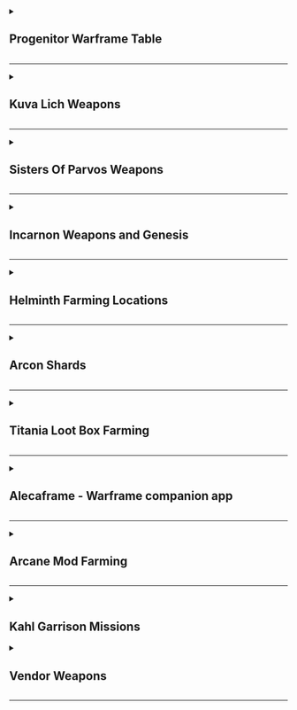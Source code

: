 <details><summary><h2>Progenitor Warframe Table</h2></summary>

| TYPE                                                                                                                                                                                                                                                  | -                                                                                                                                                                                               | -                                                                                                                                                                                               | -                                                                                                                                                                                                         | -                                                                                                                                                                                                    | -                                                                                                                                                                                                    | -                                                                                                                                                                                               | -                                                                                                                                                                                               | -                                                                                                                                                                                          | -                                                                                                                                                                                          | -   |
| ----------------------------------------------------------------------------------------------------------------------------------------------------------------------------------------------------------------------------------------------------- | ----------------------------------------------------------------------------------------------------------------------------------------------------------------------------------------------- | ----------------------------------------------------------------------------------------------------------------------------------------------------------------------------------------------- | --------------------------------------------------------------------------------------------------------------------------------------------------------------------------------------------------------- | ---------------------------------------------------------------------------------------------------------------------------------------------------------------------------------------------------- | ---------------------------------------------------------------------------------------------------------------------------------------------------------------------------------------------------- | ----------------------------------------------------------------------------------------------------------------------------------------------------------------------------------------------- | ----------------------------------------------------------------------------------------------------------------------------------------------------------------------------------------------- | ------------------------------------------------------------------------------------------------------------------------------------------------------------------------------------------ | ------------------------------------------------------------------------------------------------------------------------------------------------------------------------------------------ | --- |
| [![DmgImpactSmall64](https://static.wikia.nocookie.net/warframe/images/4/4c/DmgImpactSmall64.png/revision/latest/scale-to-width-down/32?cb=20210326161307)](/wiki/Damage/Impact_Damage) [Impact](/wiki/Damage/Impact_Damage)                          | [![BaruukIcon272](https://static.wikia.nocookie.net/warframe/images/b/b5/BaruukIcon272.png/revision/latest/scale-to-width-down/31?cb=20181219151057)](/wiki/Baruuk) [Baruuk](/wiki/Baruuk)      | [![GaussIcon272](https://static.wikia.nocookie.net/warframe/images/3/34/GaussIcon272.png/revision/latest/scale-to-width-down/31?cb=20191102061637)](/wiki/Gauss) [Gauss](/wiki/Gauss)           | [![GrendelIcon272](https://static.wikia.nocookie.net/warframe/images/1/18/GrendelIcon272.png/revision/latest/scale-to-width-down/31?cb=20191102061815)](/wiki/Grendel) [Grendel](/wiki/Grendel)           | [![RhinoIcon272](https://static.wikia.nocookie.net/warframe/images/8/8d/RhinoIcon272.png/revision/latest/scale-to-width-down/31?cb=20180121174212)](/wiki/Rhino) [Rhino](/wiki/Rhino)                | [![SevagothIcon272](https://static.wikia.nocookie.net/warframe/images/0/0c/SevagothIcon272.png/revision/latest/scale-to-width-down/31?cb=20210414042501)](/wiki/Sevagoth) [Sevagoth](/wiki/Sevagoth) | [![WukongIcon272](https://static.wikia.nocookie.net/warframe/images/6/68/WukongIcon272.png/revision/latest/scale-to-width-down/31?cb=20180121174232)](/wiki/Wukong) [Wukong](/wiki/Wukong)      | [![ZephyrIcon272](https://static.wikia.nocookie.net/warframe/images/1/1d/ZephyrIcon272.png/revision/latest/scale-to-width-down/31?cb=20180121174233)](/wiki/Zephyr) [Zephyr](/wiki/Zephyr)      |
| [![DmgFireSmall64](https://static.wikia.nocookie.net/warframe/images/3/3b/DmgHeatSmall64.png/revision/latest/scale-to-width-down/32?cb=20210323025835)](/wiki/Damage/Heat_Damage) [Heat](/wiki/Damage/Heat_Damage)                                    | [![ChromaIcon272](https://static.wikia.nocookie.net/warframe/images/6/60/ChromaIcon272.png/revision/latest/scale-to-width-down/31?cb=20180121174115)](/wiki/Chroma) [Chroma](/wiki/Chroma)      | [![EmberIcon272](https://static.wikia.nocookie.net/warframe/images/5/50/EmberIcon272.png/revision/latest/scale-to-width-down/31?cb=20180121174118)](/wiki/Ember) [Ember](/wiki/Ember)           | [![InarosIcon272](https://static.wikia.nocookie.net/warframe/images/3/33/InarosIcon272.png/revision/latest/scale-to-width-down/31?cb=20180121174135)](/wiki/Inaros) [Inaros](/wiki/Inaros)                | [![KullervoIcon272](https://static.wikia.nocookie.net/warframe/images/c/c8/KullervoIcon272.png/revision/latest/scale-to-width-down/31?cb=20230622002515)](/wiki/Kullervo) [Kullervo](/wiki/Kullervo) | [![NezhaIcon272](https://static.wikia.nocookie.net/warframe/images/e/ee/NezhaIcon272.png/revision/latest/scale-to-width-down/31?cb=20180121174155)](/wiki/Nezha) [Nezha](/wiki/Nezha)                | [![ProteaIcon272](https://static.wikia.nocookie.net/warframe/images/6/63/ProteaIcon272.png/revision/latest/scale-to-width-down/31?cb=20200616142026)](/wiki/Protea) [Protea](/wiki/Protea)      | [![VaubanIcon272](https://static.wikia.nocookie.net/warframe/images/d/de/VaubanIcon272.png/revision/latest/scale-to-width-down/31?cb=20180121174227)](/wiki/Vauban) [Vauban](/wiki/Vauban)      | [![WispIcon272](https://static.wikia.nocookie.net/warframe/images/a/a3/WispIcon272.png/revision/latest/scale-to-width-down/31?cb=20210505121139)](/wiki/Wisp) [Wisp](/wiki/Wisp)           |
| [![DmgColdSmall64](https://static.wikia.nocookie.net/warframe/images/b/b1/DmgColdSmall64.png/revision/latest/scale-to-width-down/32?cb=20210323025839)](/wiki/Damage/Cold_Damage) [Cold](/wiki/Damage/Cold_Damage)                                    | [![FrostIcon272](https://static.wikia.nocookie.net/warframe/images/d/d0/FrostIcon272.png/revision/latest/scale-to-width-down/31?cb=20180121174127)](/wiki/Frost) [Frost](/wiki/Frost)           | [![GaraIcon272](https://static.wikia.nocookie.net/warframe/images/8/84/GaraIcon272.png/revision/latest/scale-to-width-down/31?cb=20180121174128)](/wiki/Gara) [Gara](/wiki/Gara)                | [![HildrynIcon272](https://static.wikia.nocookie.net/warframe/images/1/19/HildrynIcon272.png/revision/latest/scale-to-width-down/31?cb=20210901193927)](/wiki/Hildryn) [Hildryn](/wiki/Hildryn)           | [![RevenantIcon272](https://static.wikia.nocookie.net/warframe/images/0/02/RevenantIcon272.png/revision/latest/scale-to-width-down/31?cb=20181209040330)](/wiki/Revenant) [Revenant](/wiki/Revenant) | [![StyanaxIcon272](https://static.wikia.nocookie.net/warframe/images/c/c3/StyanaxIcon272.png/revision/latest/scale-to-width-down/31?cb=20220907225007)](/wiki/Styanax) [Styanax](/wiki/Styanax)      | [![TitaniaIcon272](https://static.wikia.nocookie.net/warframe/images/e/e8/TitaniaIcon272.png/revision/latest/scale-to-width-down/31?cb=20180121174217)](/wiki/Titania) [Titania](/wiki/Titania) | [![TrinityIcon272](https://static.wikia.nocookie.net/warframe/images/f/f9/TrinityIcon272.png/revision/latest/scale-to-width-down/31?cb=20180121174220)](/wiki/Trinity) [Trinity](/wiki/Trinity) |
| [![DmgElectricitySmall64](https://static.wikia.nocookie.net/warframe/images/e/ea/DmgElectricitySmall64.png/revision/latest/scale-to-width-down/32?cb=20210323025834)](/wiki/Damage/Electricity_Damage) [Electricity](/wiki/Damage/Electricity_Damage) | [![BansheeIcon272](https://static.wikia.nocookie.net/warframe/images/f/f8/BansheeIcon272.png/revision/latest/scale-to-width-down/31?cb=20180121174113)](/wiki/Banshee) [Banshee](/wiki/Banshee) | [![CalibanIcon](https://static.wikia.nocookie.net/warframe/images/5/55/CalibanIcon.png/revision/latest/scale-to-width-down/31?cb=20211215231357)](/wiki/Caliban) [Caliban](/wiki/Caliban)       | [![ExcaliburIcon272](https://static.wikia.nocookie.net/warframe/images/2/2c/ExcaliburIcon272.png/revision/latest/scale-to-width-down/31?cb=20180121174123)](/wiki/Excalibur) [Excalibur](/wiki/Excalibur) | [![GyreIcon272](https://static.wikia.nocookie.net/warframe/images/6/6d/GyreIcon272.png/revision/latest/scale-to-width-down/31?cb=20220428041640)](/wiki/Gyre) [Gyre](/wiki/Gyre)                     | [![LimboIcon272](https://static.wikia.nocookie.net/warframe/images/a/a7/LimboIcon272.png/revision/latest/scale-to-width-down/31?cb=20180121174139)](/wiki/Limbo) [Limbo](/wiki/Limbo)                | [![NovaIcon272](https://static.wikia.nocookie.net/warframe/images/4/40/NovaIcon272.png/revision/latest/scale-to-width-down/31?cb=20180121174200)](/wiki/Nova) [Nova](/wiki/Nova)                | [![ValkyrIcon272](https://static.wikia.nocookie.net/warframe/images/7/7d/ValkyrIcon272.png/revision/latest/scale-to-width-down/31?cb=20180121174223)](/wiki/Valkyr) [Valkyr](/wiki/Valkyr)      | [![VoltIcon272](https://static.wikia.nocookie.net/warframe/images/9/95/VoltIcon272.png/revision/latest/scale-to-width-down/31?cb=20180121174230)](/wiki/Volt) [Volt](/wiki/Volt)           |
| [![DmgToxinSmall64](https://static.wikia.nocookie.net/warframe/images/4/4f/DmgToxinSmall64.png/revision/latest/scale-to-width-down/32?cb=20210323025838)](/wiki/Damage/Toxin_Damage) [Toxin](/wiki/Damage/Toxin_Damage)                               | [![AtlasIcon272](https://static.wikia.nocookie.net/warframe/images/0/01/AtlasIcon272.png/revision/latest/scale-to-width-down/31?cb=20180121174110)](/wiki/Atlas) [Atlas](/wiki/Atlas)           | [![DagathIcon272](https://static.wikia.nocookie.net/warframe/images/3/34/DagathIcon272.png/revision/latest/scale-to-width-down/31?cb=20231019020319)](/wiki/Dagath) [Dagath](/wiki/Dagath)      | [![IvaraIcon272](https://static.wikia.nocookie.net/warframe/images/4/4b/IvaraIcon272.png/revision/latest/scale-to-width-down/31?cb=20180121174137)](/wiki/Ivara) [Ivara](/wiki/Ivara)                     | [![KhoraIcon272](https://static.wikia.nocookie.net/warframe/images/0/0f/KhoraIcon272.png/revision/latest/scale-to-width-down/31?cb=20180423191901)](/wiki/Khora) [Khora](/wiki/Khora)                | [![NekrosIcon272](https://static.wikia.nocookie.net/warframe/images/8/8b/NekrosIcon272.png/revision/latest/scale-to-width-down/31?cb=20180121174153)](/wiki/Nekros) [Nekros](/wiki/Nekros)           | [![NidusIcon272](https://static.wikia.nocookie.net/warframe/images/5/5e/NidusIcon272.png/revision/latest/scale-to-width-down/31?cb=20180121174157)](/wiki/Nidus) [Nidus](/wiki/Nidus)           | [![OberonIcon272](https://static.wikia.nocookie.net/warframe/images/1/1c/OberonIcon272.png/revision/latest/scale-to-width-down/31?cb=20180121174207)](/wiki/Oberon) [Oberon](/wiki/Oberon)      | [![SarynIcon272](https://static.wikia.nocookie.net/warframe/images/2/23/SarynIcon272.png/revision/latest/scale-to-width-down/31?cb=20180121174215)](/wiki/Saryn) [Saryn](/wiki/Saryn)      |
| [![DmgMagneticSmall64](https://static.wikia.nocookie.net/warframe/images/8/83/DmgMagneticSmall64.png/revision/latest/scale-to-width-down/32?cb=20210323025836)](/wiki/Damage/Magnetic_Damage) [Magnetic](/wiki/Damage/Magnetic_Damage)                | [![CitrineIcon272](https://static.wikia.nocookie.net/warframe/images/8/82/CitrineIcon272.png/revision/latest/scale-to-width-down/31?cb=20230215182406)](/wiki/Citrine) [Citrine](/wiki/Citrine) | [![HarrowIcon272](https://static.wikia.nocookie.net/warframe/images/6/68/HarrowIcon272.png/revision/latest/scale-to-width-down/31?cb=20180121174130)](/wiki/Harrow) [Harrow](/wiki/Harrow)      | [![HydroidIcon272](https://static.wikia.nocookie.net/warframe/images/8/8f/HydroidIcon272.png/revision/latest/scale-to-width-down/31?cb=20180121174134)](/wiki/Hydroid) [Hydroid](/wiki/Hydroid)           | [![LavosIcon272](https://static.wikia.nocookie.net/warframe/images/f/f9/LavosIcon272.png/revision/latest/scale-to-width-down/31?cb=20201218203644)](/wiki/Lavos) [Lavos](/wiki/Lavos)                | [![MagIcon272](https://static.wikia.nocookie.net/warframe/images/8/89/MagIcon272.png/revision/latest/scale-to-width-down/31?cb=20180121174145)](/wiki/Mag) [Mag](/wiki/Mag)                          | [![MesaIcon272](https://static.wikia.nocookie.net/warframe/images/0/08/MesaIcon272.png/revision/latest/scale-to-width-down/31?cb=20180121174147)](/wiki/Mesa) [Mesa](/wiki/Mesa)                | [![XakuIcon272](https://static.wikia.nocookie.net/warframe/images/b/be/XakuIcon272.png/revision/latest/scale-to-width-down/31?cb=20200826170409)](/wiki/Xaku) [Xaku](/wiki/Xaku)                | [![YareliIcon272](https://static.wikia.nocookie.net/warframe/images/2/2f/YareliIcon272.png/revision/latest/scale-to-width-down/31?cb=20210706231956)](/wiki/Yareli) [Yareli](/wiki/Yareli) |
| [![DmgRadiationSmall64](https://static.wikia.nocookie.net/warframe/images/1/1b/DmgRadiationSmall64.png/revision/latest/scale-to-width-down/32?cb=20210323025837)](/wiki/Damage/Radiation_Damage) [Radiation](/wiki/Damage/Radiation_Damage)           | [![AshIcon272](https://static.wikia.nocookie.net/warframe/images/0/0d/AshIcon272.png/revision/latest/scale-to-width-down/31?cb=20180121174108)](/wiki/Ash) [Ash](/wiki/Ash)                     | [![EquinoxIcon272](https://static.wikia.nocookie.net/warframe/images/7/7a/EquinoxIcon272.png/revision/latest/scale-to-width-down/31?cb=20180121174120)](/wiki/Equinox) [Equinox](/wiki/Equinox) | [![GarudaIcon272](https://static.wikia.nocookie.net/warframe/images/8/8f/GarudaIcon272.png/revision/latest/scale-to-width-down/31?cb=20181110001450)](/wiki/Garuda) [Garuda](/wiki/Garuda)                | [![LokiIcon272](https://static.wikia.nocookie.net/warframe/images/0/0e/LokiIcon272.png/revision/latest/scale-to-width-down/31?cb=20180121174142)](/wiki/Loki) [Loki](/wiki/Loki)                     | [![MirageIcon272](https://static.wikia.nocookie.net/warframe/images/d/d6/MirageIcon272.png/revision/latest/scale-to-width-down/31?cb=20180121174150)](/wiki/Mirage) [Mirage](/wiki/Mirage)           | [![NyxIcon272](https://static.wikia.nocookie.net/warframe/images/9/93/NyxIcon272.png/revision/latest/scale-to-width-down/31?cb=20180121174204)](/wiki/Nyx) [Nyx](/wiki/Nyx)                     | [![OctaviaIcon272](https://static.wikia.nocookie.net/warframe/images/7/7f/OctaviaIcon272.png/revision/latest/scale-to-width-down/31?cb=20180121174209)](/wiki/Octavia) [Octavia](/wiki/Octavia) | [![QorvexIcon272](https://static.wikia.nocookie.net/warframe/images/8/8f/QorvexIcon272.png/revision/latest/scale-to-width-down/31?cb=20231214120354)](/wiki/Qorvex) [Qorvex](/wiki/Qorvex) | [![VorunaIcon272](https://static.wikia.nocookie.net/warframe/images/3/3c/VorunaIcon272.png/revision/latest/scale-to-width-down/31?cb=20221130191427)](/wiki/Voruna) [Voruna](/wiki/Voruna) |

</details>

---

<details><summary><h2>Kuva Lich Weapons</h2></summary>

><details><summary><h3>Selecting a Kuva Lich weapon</h3></summary>
>
>- Finish The War Within quest to unlock Kuva Liches
>- If you're farming for a specific weapon, choose a Progenitor Warframe based on the table above
>- Start a Level 20+ Grineer Mission. Cassini Capture on Saturn is popular
>- The timer starts when the light flicker, this can be immediately on start or during the mission
>  - On Capture missions, the lights wont flicker until after the mission target has been successfully captured
>- Kill 10 Grineer within 1 minute to trigger a Kuva Larvaling (Below)
>- When a Kuva Larvaling is killed they will display a weapon above their head
>  - If its the weapon you want, hold Q to execute the Lich, complete the mission and extract normally
>  - If its not the weapon you want, complete the Mission and extract normally to try again
>
></details>
>
>---
>
><details><summary><h3>Unlocking the Kuva Lich weapon</h3></summary>
>
>- On creation of a Kuva Lich, they generate a random passphrase of 3 different Requiems
>- To spawn the Lich, you'll need to execute thralls in Kuva Lich missions
>  - Players must slot the matching Requiem Mods in their Parazon and defeat the Lich until they find the correct order
>  - Always place an Oull requiem mod in the first slot of your paragon, as it acts as a wildcard (Guaranteed success on the first try)
>  - Start on Earth, select any mission with the Lich icon (higher level)
>  - Play through the missions, executing thralls along the way to draw out your Kuva Lich
>  - Once your Kuva Lich has spawned:
>    - Down the Kuva Lich without executing until you've revealed your first 2 Requiem Murmurs
>    - Slot the 2 known murmurs in the first 2 slots and an Oull (wildcard) in the third slot
>    - Down the Kuva Lich and execute it
>      - If the first mod is wrong, swap it with the second slot
>      - If the first mod is right and the second mod is wrong, swap the second mod to the third slot
>    - Down the Kuva Lich and execute it
>      - If the first mod is wrong, swap it with the third slot
>    - Down the Kuva Lich and execute it
>      - You should now have all 3 mods in the correct order
>
></details>
>
>---
>
><details><summary><h3>Buying a Kuva Lich contract</h3></summary>
>
>- You can buy Kuva Lich contracts on [Warframe.Market](https://warframe.market/auctions) to skip the Larvaling farm
>  - Find the Lich you want to buy
>  - Meet the seller in the Crimson Branch room of a Dojo
>  - Complete the trade to activate the Lich
>
>
></details>
>
>---
>
><details><summary><h3>Kuva Lich Images</h3></summary>
>
>|                         Male Larvaling                         |                         Female Larvaling                         |
>| :------------------------------------------------------------: | :--------------------------------------------------------------: |
>| <img src="./img/warframe/kuva/maleLarvaling.webp" width="100"> | <img src="./img/warframe/kuva/femaleLarvaling.webp" width="100"> |
>
>
></details>

</details>

---

<details><summary><h2>Sisters Of Parvos Weapons</h2></summary>

><details><summary><h3>Selecting a Tenet Weapon</h3></summary>
>
>- Finish The War Within and Call of the Tempestarii questlines
>- If you're farming for a specific weapon, choose a Progenitor Warframe based on the table above
>- Start a Level 20+ Corpus Mission. Hydra Capture on Pluto is popular
>- Find the Granum Void (Golden Hand) and start a Zenith Crown
>  - If you don't have a Zenith Crown, wait 3 to 6 minutes for a Treasurer to spawn and kill them to gain one
>- Complete the Granum Void to spawn a Candidate
>- When a Candidate is killed they will display a weapon above their head
>  - If its the weapon you want, hold Q to execute the candidate, complete the mission and extract normally
>  - If its not the weapon you want, complete the Mission and extract normally to try again
>
></details>
>
>---
>
><details><summary><h3>Unlocking a Tenet Weapon</h3></summary>
>
>- On creation of a Candidate, they generate a random passphrase of 3 different Requiems
>- Defeating Candidates will reveal the Requiems for their passphrase, but not the order
>- Players must slot the matching Requiem Mods in their Parazon and defeat the candidate until they find the correct order
>  - Always place an Oull requiem mod in the first slot of your paragon, as it acts as a wildcard (Guaranteed success on the first try)
>
></details>
>
>---
>
><details><summary><h3>Buying a candidate contract</h3></summary>
>
>- You can buy candidate contracts on [Warframe.Market](https://warframe.market/auctions) to skip the candidate farm
>  - Find the candidate you want to buy
>  - Meet the seller in the Crimson Branch room of a Dojo
>  - Complete the trade to activate the candidate
>
></details>
>
>---
>
><details><summary><h3>Sisters Of Parvos Images</h3></summary>
>
>|                           Treasurer                           |                          Zenith Granum Crown                          |                         Granum Void Hand Tribute                          |
>| :-----------------------------------------------------------: | :-------------------------------------------------------------------: | :-----------------------------------------------------------------------: |
>| <img src="./img/warframe/sisters/treasurer.webp" width="100"> | <img src="./img/warframe/sisters/zenithGranumCrown.webp" width="100"> | <img src="./img/warframe/sisters/granumVoidHandTribute.webp" width="100"> |
>
></details>

</details>

---

<details><summary><h2>Incarnon Weapons and Genesis</h2></summary>

><details><summary><h3>Incarnon Weapons</h3></summary>
>
>- Finish the "Angels of the Zariman" questline to unlock access to Incarnon weapons.
>- Visit Cavalero located in the Chrysalith aboard the Zariman. He is the vendor for Incarnon weapons.
>- Exchange Holdfasts, a form of standing earned through Zariman activities, for Incarnon weapons with Cavalero.
>
></details>
>
>---
>
><details><summary><h3>Incarnon Genesis</h3></summary>
>
>- Review the [Reward Rotation](https://warframe.fandom.com/wiki/Incarnon#Reward_Rotation) to know which Genesis Adapters are available that week.
>- From the Orbiter's star chart, locate and click the Duvari icon (resembles a metal head) at the top right corner to open the Duvari menu.
>- Within the Duvari menu, choose two Genesis Adapters you wish to aim for during the week
>- Complete "The Circuit" missions on the Steel Path difficulty level to earn Genesis Adapters as rewards, specifically at the 5th and 10th tiers.
>- After receiving a Incarnon Genesis Adapter, visit Cavalero located in the Chrysalith aboard the Zariman to Evolve your weapons
>
></details>

</details>

---

<details><summary><h2>Helminth Farming Locations</h2></summary>

><details><summary><h3>Bile</h3></summary>
>
>| Resource                    | Best Farming Location(s)                            | Additional Notes                                                                                                        |
>| --------------------------- | --------------------------------------------------- | ----------------------------------------------------------------------------------------------------------------------- |
>| Aggristone                  | -                                                   | -                                                                                                                       |
>| Ariette Scale               | -                                                   | -                                                                                                                       |
>| Antiserum Injector Fragment | Infested Salvage missions (Oestrus, Eris)           | Use Nekros with Desecrate, Hydroid with Pilfering Swarm, or Khora with Pilfering Strangledome for increased drop rates. |
>| Argon Crystal               | Void missions (any)                                 | Best farmed in missions like Capture for quick runs. Argon Crystals decay over time, so use them quickly.               |
>| Cryotic                     | Excavation missions (any planet)                    | Longer missions yield more Cryotic. Consider using frames like Frost, Limbo, or Gara for defense.                       |
>| Diluted Thermia             | Thermia Fractures on Orb Vallis (Venus)             | Available during the "Operation: Buried Debts" event. Collect and close Thermia Fractures.                              |
>| Enigma Gyrum                | -                                                   | -                                                                                                                       |
>| Isos                        | Railjack missions, specifically in the Veil Proxima | Farming in higher-level Railjack missions increases the drop rate.                                                      |
>| Javlok Capacitor            | Incursions in the Plains of Eidolon (Earth)         | Random drop from enemy units during Incursions.                                                                         |
>| Morphics                    | Mars, Mercury, Pluto, and Europa                    | War, Mars and Apollodorus, Mercury are good farming spots. Use frames with loot abilities for better efficiency.        |
>| Nav Coordinate              | Assassination missions, Orokin Derelict missions    | Common in the reward pool for these mission types.                                                                      |
>| Omega Isotope               | Planets where a Fomorian event is active            | Drop from any mission on a planet under invasion.                                                                       |
>| Orokin Cipher               | Orokin Derelict Vaults                              | Requires a Dragon Key to access vaults. Random chance to obtain Ciphers from the vaults.                                |
>| Rune Marrow                 | -                                                   | -                                                                                                                       |
>| Somatic Fibers              | Lua (The Moon)                                      | Drops from Sentients. Farming during missions like Crossfire Exterminate can yield good results.                        |
>| Thermal Sludge              | Orb Vallis (Venus)                                  | Found in containers and as environmental pickups. Good spots are around the outskirts of Fortuna and industrial areas.  |
>| Ticor Plate                 | Railjack missions, specifically in the Veil Proxima | Higher-level Railjack missions have a better drop rate.                                                                 |
>| Vainthorn                   | -                                                   | -                                                                                                                       |
>| Voidgel Orb                 | Void Storm missions in Railjack                     | Drops from enemies and crates during Void Storms.                                                                       |
>
></details>
>
>---
>
><details><summary><h3>Biotics</h3></summary>
>
>| Resource             | Best Farming Location(s)                       | Additional Notes                                             |
>| -------------------- | ---------------------------------------------- | ------------------------------------------------------------ |
>| Connla Sprout        | Cambion Drift (Deimos)                         | Found in the wild, especially around bodies of water.        |
>| Dracroot             | Cambion Drift (Deimos)                         | Commonly found in the wild across Deimos.                    |
>| Dusklight Sarracenia | Ceres, in swampy waters                        | Best found in the Grineer Shipyard missions.                 |
>| Eevani               | -                                              | -                                                            |
>| Frostleaf            | On the ground in any cold environment on Venus | Look around the edges of cliffs and in open areas.           |
>| Ganglion             | Cambion Drift (Deimos)                         | Dropped by Deimos enemies and found in the environment.      |
>| Gorgaricus Spore     | Orb Vallis (Venus)                             | Found in caves and around mushroom patches.                  |
>| Kovnik               | -                                              | -                                                            |
>| Lunar Pitcher        | Lua                                            | Spawns in and around the Orokin structures.                  |
>| Maprico              | Plains of Eidolon (Earth)                      | Found on trees in the Plains.                                |
>| Moonlight Dragonlily | Plains of Eidolon (Earth) - night              | Found near water bodies during the night.                    |
>| Moonlight Jadeleaf   | Plains of Eidolon (Earth) - night              | Grows in grassy areas during the night.                      |
>| Moonlight Threshcone | Plains of Eidolon (Earth) - night              | Found in forested areas during the night.                    |
>| Mytocardia Spore     | Orb Vallis (Venus)                             | Found in the caves of Orb Vallis.                            |
>| Nistlepod            | Plains of Eidolon (Earth)                      | Grows on trees, especially near Grineer outposts.            |
>| Pustulite            | Cambion Drift (Deimos)                         | Dropped by enemies and found in the environment.             |
>| Ruk's Claw           | Grineer Asteroid missions (e.g., Mars)         | Grows in patches on the ground in Grineer Asteroid tilesets. |
>| Silphsela            | -                                              | -                                                            |
>| Sunlight Dragonlily  | Plains of Eidolon (Earth) - day                | Found near water bodies during the day.                      |
>| Sunlight Jadeleaf    | Plains of Eidolon (Earth) - day                | Grows in grassy areas during the day.                        |
>| Sunlight Threshcone  | Plains of Eidolon (Earth) - day                | Found in forested areas during the day.                      |
>| Tasoma Extract       | -                                              | -                                                            |
>| Tepa Nodule          | Cambion Drift (Deimos)                         | Found in the wild, often in areas with infestation presence. |
>| Ueymag               | -                                              | -                                                            |
>| Vestan Moss          | Asteroid missions, like those on Mercury       | Look on shaded rock walls in outdoor areas.                  |
>| Yao Shrub            | -                                              | -                                                            |
>
></details>
>
>---
>
><details><summary><h3>Calx</h3></summary>
>
>| Resource                | Best Farming Location(s)                             | Additional Notes                                                                                                      |
>| ----------------------- | ---------------------------------------------------- | --------------------------------------------------------------------------------------------------------------------- |
>| Asterite                | Railjack missions, particularly in the Veil Proxima  | Farming in higher-level Railjack missions increases the drop rate.                                                    |
>| Belric Crystal Fragment | -                                                    | -                                                                                                                     |
>| Cubic Diodes            | Corpus Ship missions, especially on Europa           | Dropped by Eximus units on Corpus ships. Best farmed during Eximus Stronghold Sortie missions for higher spawn rates. |
>| Gallos Rods             | Railjack missions, particularly around Earth Proxima | Found in containers and as drops from enemies in Railjack missions.                                                   |
>| Grokdrul                | Plains of Eidolon (Earth)                            | Can be collected from Grokdrul Drums in Grineer camps.                                                                |
>| Hexenon                 | Jupiter, especially the Gas City rework tileset      | Farmable from enemies and containers on Jupiter. Io, Jupiter is a popular spot for Hexenon farming.                   |
>| Iradite                 | Plains of Eidolon (Earth)                            | Found in the wild, especially in higher-level areas of the Plains. Break iradite formations.                          |
>| Lucent Teroglobe        | Cambion Drift (Deimos)                               | Dropped by enemies and found in the environment.                                                                      |
>| Nacreous Pebble         | -                                                    | -                                                                                                                     |
>| Nullstones              | Void missions                                        | Dropped by enemies and found in containers within the Void.                                                           |
>| Rania Crystal Fragment  | -                                                    | -                                                                                                                     |
>| Rubedo                  | Phobos, Earth, Pluto, Europa, Sedna, and Orokin Void | Higher drop rates in Void missions. Tycho, Lua is also a popular spot due to high enemy density.                      |
>
></details>
>
>---
>
><details><summary><h3>Oxides</h3></summary>
>
>| Resource    | Best Farming Location(s)                                            | Additional Notes                                                                                               |
>| ----------- | ------------------------------------------------------------------- | -------------------------------------------------------------------------------------------------------------- |
>| Alloy Plate | Venus, Ceres, Jupiter, Sedna                                        | Can be efficiently farmed in missions with high enemy density, such as Defense and Survival missions.          |
>| Carbides    | Shipyard missions on Ceres, particularly against the Grineer        | Dropped by Eximus units on Ceres. Best farmed during Eximus Stronghold Sortie missions for higher spawn rates. |
>| Ferrite     | Mercury, Earth, Neptune, Orokin Void                                | High quantities can be found in Void missions. Capture missions are quick and can yield a good amount.         |
>| Gallium     | Mars, Uranus                                                        | Low drop rate but can be farmed efficiently on Uranus due to a higher number of boss and rare enemy spawns.    |
>| Maw Fang    | -                                                                   | -                                                                                                              |
>| Oxium       | Corpus missions, especially on Jupiter and Pluto                    | Oxium Ospreys are the primary source. Io, Jupiter is a popular farming location.                               |
>| Salvage     | Mars, Jupiter, Sedna                                                | Large quantities can be gathered in endless missions on these planets.                                         |
>| Tellurium   | Ophelia on Uranus                                                   | Rare resource that can drop in Archwing missions or Uranus Sealab tiles.                                       |
>| Titanium    | Railjack missions, particularly in Earth Proxima and Saturn Proxima | Farming in Railjack missions yields a good amount. Breaking down wreckage also grants Titanium.                |
>
></details>
>
>---
>
><details><summary><h3>Pheromones</h3></summary>
>
>| Resource            | Best Farming Location(s)                       | Additional Notes                                                                                |
>| ------------------- | ---------------------------------------------- | ----------------------------------------------------------------------------------------------- |
>| Chitinous Husk      | Cambion Drift (Deimos)                         | Dropped by Deimos enemies, particularly the tougher variants.                                   |
>| Infected Palpators  | Cambion Drift (Deimos)                         | Dropped by infested enemies on Deimos.                                                          |
>| Lamentus            | -                                              | -                                                                                               |
>| Mutagen Sample      | Orokin Derelict, Eris, Deimos                  | Best farmed in the Orokin Derelict and Eris. Clan Dojo research resource.                       |
>| Nano Spores         | Saturn, Neptune, Eris, Orokin Derelict         | High quantities can be farmed in Survival, Defense, or Infested Salvage missions.               |
>| Neurodes            | Earth, Eris, Lua, Deimos                       | Lua's Plato mission is a popular spot due to frequent Eximus spawns.                            |
>| Plastids            | Saturn, Uranus, Phobos, Pluto, Eris            | Survival missions on Saturn and Uranus are good for farming Plastids.                           |
>| Pulsating Tubercles | Cambion Drift (Deimos)                         | Dropped by Deimos enemies. Rare resource.                                                       |
>| Severed Bile Sac    | Cambion Drift (Deimos)                         | Dropped by Deimos enemies. Rare resource.                                                       |
>| Thrax Plasm         | Zariman Ten Zero                               | Dropped by enemies in Zariman missions.                                                         |
>| Lua Thrax Plasm     | Lua, during Zariman-related missions or events | A variant of Thrax Plasm, specific to Lua during certain missions or events related to Zariman. |
>
></details>
>
>---
>
><details><summary><h3>Synthetics</h3></summary>
>
>| Resource          | Best Farming Location(s)                                                  | Additional Notes                                                                                    |
>| ----------------- | ------------------------------------------------------------------------- | --------------------------------------------------------------------------------------------------- |
>| Aucrux Capacitors | -                                                                         | -                                                                                                   |
>| Circuits          | Venus, Ceres, Kuva Fortress                                               | Endless missions on these planets can provide a steady supply.                                      |
>| Control Module    | Neptune, Europa, Void                                                     | The Void is a reliable source, with missions like Survival and Defense being particularly fruitful. |
>| Cryptographic ALU | Corpus Ship Sabotage missions (Ice Planet) during Razorback Armada events | Obtained by destroying Corpus Ship security nodes. Only drops during the Razorback Armada invasion. |
>| Detonite Ampule   | Grineer missions                                                          | Common drop from Grineer enemies.                                                                   |
>| Entrati Lanthorn  | -                                                                         | -                                                                                                   |
>| Fieldron Sample   | Corpus missions                                                           | Common drop from Corpus enemies.                                                                    |
>| Komms             | -                                                                         | -                                                                                                   |
>| Neural Sensors    | Jupiter, Kuva Fortress                                                    | Alad V on Jupiter is a popular boss for Neural Sensor farming.                                      |
>| Orokin Cell       | Tethys on Saturn                                                          | Sargas Ruk on Saturn, dies fast to Ignis Wraith                                                     |
>| Polymer Bundle    | Mercury, Venus, Uranus                                                    | Dark Sector missions on Uranus, such as Assur, offer increased drop rates.                          |
>| Saggen Pearl      | Cambion Drift (Deimos)                                                    | Found in the wild, particularly in the exocrine of Deimos. Rare resource.                           |
>
></details>
>
>---
>
><details><summary><h3>Sentient Ap3etite</h2></summary>
>
>| Resource                  | Best Farming Location(s)                                                   | Additional Notes                                                                                                      |
>| ------------------------- | -------------------------------------------------------------------------- | --------------------------------------------------------------------------------------------------------------------- |
>| Anomaly Shard             | Veil Proxima during Sentient Anomaly in the Railjack missions              | Anomaly Shards are collected from the Sentient Ship that appears in the Veil Proxima for a limited time.              |
>| Cetus Wisp                | Plains of Eidolon near bodies of water                                     | Best farmed at night or using a loot radar to spot them more easily. They spawn around the edges of lakes and ponds.  |
>| Intact Sentient Core      | Plains of Eidolon from Vomvalysts and other Sentient enemies               | Commonly dropped by Vomvalysts upon defeat. Nighttime on the Plains is the best time to farm these.                   |
>| Exceptional Sentient Core | Plains of Eidolon from Sentient enemies                                    | Higher chance of drop from stronger Sentients encountered during nighttime or within the Lua missions.                |
>| Flawless Sentient Core    | Plains of Eidolon from Sentient enemies, particularly during Eidolon hunts | Dropped by stronger Sentient enemies; Eidolon Teralyst, Gantulyst, and Hydrolyst hunts provide these more frequently. |
>| Eidolon Shard             | Plains of Eidolon from Eidolon Teralyst, Gantulyst, Hydrolyst              | Obtained by defeating Eidolons on the Plains of Eidolon. Requires completion of The War Within quest to collect.      |
>
></details>
>
>---
>

</details>

---

<details><summary><h2>Arcon Shards</h2></summary>

A permanent upgrade item taken from Archons and used by the Helminth to further enhance a Warframe

- Complete the Veilbreaker quest
- Install the Helminth Archon Shard Segment
- Archon Shards are awarded from Archon Hunts (1), Netracell (5) and Chipper (1)
  - Archon Hunts are multi-stage missions in a battle against Narmer forces to defeat Pazuul's Archons, accessed from the archon hunts tab on the star chart
  - Netracell is a repeatable mission that can be replayed up to 5 times per week for rewards
  - Chipper is a merchant that appears in the Drifter Camp after reaching Rank 2 with the Kahl's Garrison Syndicate. Archon Shards become available in their shop after reaching Rank 5 with the Kahl's Garrison syndicate. Cost 90 Stock.
- Archon Shards have an 80% chance of being a normal variant and 20% of being Tauforged
- Topaz, Violet, and Emerald Archon Shards are only obtainable through Coalescent Fusion
  - Topaz: Crimson + Amber
  - Violet: Crimson + Azure
  - Emerald: Amber + Azure

</details>

---

<details><summary><h2>Titania Loot Box Farming</h2></summary>

- Subsume Nova's Null Star ability onto Titania
- Equip the Neutron Star augment mod (this is how we break boxes)
- Build for +Range and Efficiency
  - 175 Efficiency
  - 265 Range (Companion Vacuum is 11.5M, Neutron Star is 21.2M)
  - 70% Strength (Needed to break boxes in a single cast)
- Use Razorwing to keep moving while you cast Null Star to break boxes
<img src="./img/warframe/builds/titaniaNeutronStar.jpeg" width="100%">

</details>

---

<details><summary><h2>Alecaframe - Warframe companion app</h2></summary>

<details><summary><h2>Installing Alecaframe</h2></summary>

Alecaframe is a companion app for warframe that makes it easier to track your progress, increase your mastery rank and craft, buy and sell items.

- Install [Alecaframe](https://www.alecaframe.com/)
- Link your [Warframe.Market](Warframe.Market) account in the settings
- Launch Warframe and ensure your progress is sync'd with Alecaframe

</details>

---

<details><summary><h2>Debloating Overwolf</h2></summary>

Overwolf is an addon platform that works with developers to ensure mods are TOS compliant and not bannable. The drawback of Overwolf is that it is resource heavy and using tracking and advertising within its overlay. Luckily, we can mitigate most of this by blocking its access to the internet. For this, we'll use "Simplewall", which is a free open-source extension of the native windows firewall that allows us to quickly allow/deny specific applcations internet access.

- Fully close out of Alecaframe and Overwolf, ensure its not running on the taskbar and task manager
- Install [Simplewall](https://github.com/henrypp/simplewall/releases)
- In Simplewall, click the "Enable Filters" button
- Once enabled, a notification will be displayed any time a new application tries to access the internet for the first time
- Launch Overwolf and the Alecaframe addon
- When any Overwolf component requests internet access, you can permantently deny it
  - Ensure "Alecaframe.exe" is granted access when it requests. If you block it by mistake you can Allow it form the list in Simplewall.

</details>

</details>

---

<details><summary><h2>Arcane Mod Farming</h2></summary>

- Zariman, Tuvul Commons, Void Cascade Mission Type
- Farm Thrax enemies to drop Arcanes using a Mod Drop Chance Booster
  - Mod Drop Chance Booster is a 3-day booster can be obtained as a reward from Sorties, Archon Hunts, and the Steel Path track of The Circuit
  - It's also offered as a periodic item for sale by Baro Ki'Teer, costing 500 Orokin Ducats and 175,000 to purchase
- Buy Arcanes using Cavalero Standing
- Dissolve junk arcanes for Vosfor
- Trade Vosfor to Loid for Arcanes
- Rank Up Arcanes

</details>

---

<details><summary><h2>Kahl Garrison Missions</h2></summary>

><details><summary><h3>Sneaky Sa3otage Speedrun</h2></summary>
>
>|                                                                                                                                                                   |
>| ----------------------------------------------------------------------------------------------------------------------------------------------------------------- |
>| Console (Marked) &emsp;\|&emsp; Deactivate Right Barrier                                                                                                          |
>| Console (Marked) &emsp;\|&emsp; Deactivate Left Magnalock &emsp;\|&emsp; Deactivate Right Barrier &emsp;\|&emsp; Change To Right Camera                           |
>| Deactivate Left Barrier &emsp;\|&emsp; Exit                                                                                                                       |
>| Exit Door &emsp;\|&emsp; Turn Left &emsp;\|&emsp; Jump Over Railing &emsp;\|&emsp;                                                                                |
>| Stairs Immediately To The Right &emsp;\|&emsp; Hack Console &emsp;\|&emsp; Jump Down &emsp;\|&emsp; Left Door                                                     |
>| Console &emsp;\|&emsp; Deactivate Barrier &emsp;\|&emsp; Exit Room &emsp;\|&emsp; Turn Right                                                                      |
>| Go Up Stairs &emsp;\|&emsp; Turn Right &emsp;\|&emsp; Go Down Stairs &emsp;\|&emsp; Jump Over Railing                                                             |
>| Continue Straight &emsp;\|&emsp; Down Stairs &emsp;\|&emsp; Up Stairs &emsp;\|&emsp; Hack Console                                                                 |
>| Turn Left &emsp;\|&emsp; Jump Railing &emsp;\|&emsp; Climb Wall &emsp;\|&emsp; Fall Down                                                                          |
>| Hack Console &emsp;\|&emsp; Turn Left &emsp;\|&emsp; Activate Elevator &emsp;\|&emsp; Run Towards Blinking Light                                                  |
>| Continue Straight To Room &emsp;\|&emsp; Activate Console &emsp;\|&emsp; Deactivate Barrier &emsp;\|&emsp; 180° Deactivate Magnalock                              |
>| Run To Marked Console &emsp;\|&emsp; Hack Console &emsp;\|&emsp; Run On Left Sloped Wall &emsp;\|&emsp; Double Jump Up To High Ledge                              |
>| Follow Sstairs On Left &emsp;\|&emsp; Enter Room On Left &emsp;\|&emsp; Activate Console &emsp;\|&emsp;                                                           |
>| Right Camera &emsp;\|&emsp; Up Activate Drone &emsp;\|&emsp; Change Symbols To Match Their Connected Door Symbol (Follow Lines) &emsp;\|&emsp; Run Boot Sequence  |
>| Exit &emsp;\|&emsp; Grab Gun &emsp;\|&emsp; Move To 60m Marked Objective &emsp;\|&emsp; Activate Console                                                          |
>| Turn Right &emsp;\|&emsp; Keep Running Staight To Far End Of Long Hall &emsp;\|&emsp; Freeze Boss With Barrel &emsp;\|&emsp; Repeat Each Phase: G, 1, 1, 3, Shoot |

</details>

</details>

<details><summary><h2>Vendor Weapons</h2></summary>

- **Cetus - Plains of Eidolon (Earth)**
  - Hok's Anvil: Hok offers Zaw components, which can be assembled into melee weapons
    - Resources Required: Ostron Standing, plus various resources found in the Plains of Eidolon like Fish Parts, Ores, and Wisps.
  - The Quills: Offers Amp parts used to assemble Amps for your Operator. Each unique Amp configuration contributes to Mastery.
    - Resources Required: Quill Standing, Sentient Cores.

- **Fortuna - Orb Vallis (Venus)**
  - Rude Zuud's: Sells Kitgun components, which can be combined into custom secondary weapons.
    - Resources Required: Solaris United Standing, plus Fortuna resources like Gems and Fish Parts.
  - Legs: Offers MOA companions, with each unique MOA chassis contributing to Mastery.
    - Resources Required: Solaris United Standing, plus specific resources found in Orb Vallis.
  - Little Duck: Provides components for Railjack, Amp upgrades and Arcanes for Operators. While not all items directly contribute to Mastery, Amp parts do.
    - Resources Required: Vox Solaris Standing, Toroids.

- **Necralisk - Deimos (Cambion Drift)**
  - Father: Sells components for Kitguns (primary versions) and Necramechs.
    - Resources Required: Entrati Standing, plus Deimos resources like Scintillant and Cryptographic Alu.
  - Son: Offers conservation tags in exchange for Predasite and Vulpaphyla companions, which can be "revivificated" for Mastery.
    - Resources Required: Entrati Standing, Conservation Tags, and specific resources for revivification.

- **Dojo - Clan Dojo**
  - Research Labs (Tenno Lab, Bio Lab, Chem Lab, Energy Lab, and Orokin Lab): Provide blueprints for weapons, Warframes, and Archwings. Crafting and leveling these items contribute to Mastery.
    - Resources Required: Various resources for research and crafting, plus Clan Contributions.

- **The Steel Path Honors - Teshin (Relay Stations)**
  - Teshin: Sells unique items and cosmetics for Steel Path, including some weapons.
    - Resources Required: Steel Essence.

</details>

---
